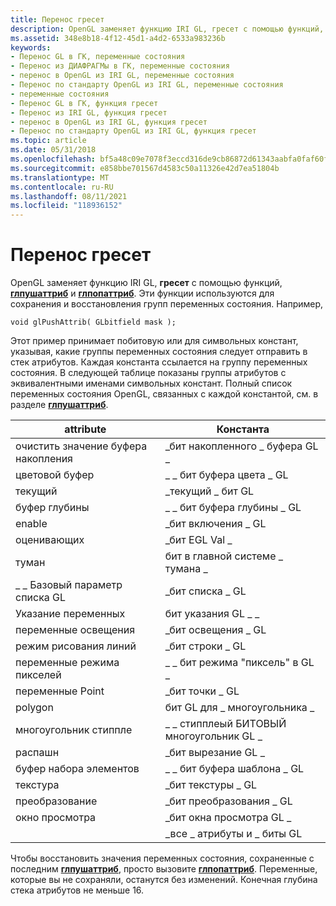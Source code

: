```yaml
---
title: Перенос гресет
description: OpenGL заменяет функцию IRI GL, гресет с помощью функций, Глпушаттриб и Глпопаттриб.
ms.assetid: 348e8b18-4f12-45d1-a4d2-6533a983236b
keywords:
- Перенос GL в ГК, переменные состояния
- Перенос из ДИАФРАГМы в ГК, переменные состояния
- перенос в OpenGL из IRI GL, переменные состояния
- Перенос по стандарту OpenGL из IRI GL, переменные состояния
- переменные состояния
- Перенос GL в ГК, функция гресет
- Перенос из IRI GL, функция гресет
- перенос в OpenGL из IRI GL, функция гресет
- Перенос по стандарту OpenGL из IRI GL, функция гресет
ms.topic: article
ms.date: 05/31/2018
ms.openlocfilehash: bf5a48c09e7078f3eccd316de9cb86872d61343aabfa0faf60fbe5af2bef218c
ms.sourcegitcommit: e858bbe701567d4583c50a11326e42d7ea51804b
ms.translationtype: MT
ms.contentlocale: ru-RU
ms.lasthandoff: 08/11/2021
ms.locfileid: "118936152"
---
```

# <a name="porting-greset"></a>Перенос гресет

OpenGL заменяет функцию IRI GL, **гресет** с помощью функций, [**глпушаттриб**](glpushattrib.md) и [**глпопаттриб**](glpopattrib.md). Эти функции используются для сохранения и восстановления групп переменных состояния. Например,

``` syntax
void glPushAttrib( GLbitfield mask );
```

Этот пример принимает побитовую или для символьных констант, указывая, какие группы переменных состояния следует отправить в стек атрибутов. Каждая константа ссылается на группу переменных состояния. В следующей таблице показаны группы атрибутов с эквивалентными именами символьных констант. Полный список переменных состояния OpenGL, связанных с каждой константой, см. в разделе [**глпушаттриб**](glpushattrib.md).



| attribute                       | Константа                  |
|---------------------------------|---------------------------|
| очистить значение буфера накопления | \_бит накопленного \_ буфера GL \_    |
| цветовой буфер                    | \_ \_ бит буфера цвета \_ GL    |
| текущий                         | \_текущий \_ бит GL          |
| буфер глубины                    | \_ \_ бит буфера глубины \_ GL    |
| enable                          | \_бит включения \_ GL           |
| оценивающих                      | \_бит EGL Val \_             |
| туман                             | бит в главной системе \_ тумана \_              |
| \_ \_ Базовый параметр списка GL          | \_бит списка \_ GL             |
| Указание переменных                  | бит указания GL \_ \_             |
| переменные освещения              | \_бит освещения \_ GL         |
| режим рисования линий               | \_бит строки \_ GL             |
| переменные режима пикселей            | \_ \_ бит режима "пиксель" в GL \_      |
| переменные Point                 | \_бит точки \_ GL            |
| polygon                         | бит GL для \_ многоугольника \_          |
| многоугольник стиппле                 | \_ \_ стипплеый БИТОВЫЙ многоугольник GL \_ |
| распашн                         | \_бит вырезание GL \_          |
| буфер набора элементов                  | \_ \_ бит буфера шаблона \_ GL  |
| текстура                         | \_бит текстуры \_ GL          |
| преобразование                       | \_бит преобразования \_ GL        |
| окно просмотра                        | \_бит окна просмотра GL \_         |
|                                 | \_все \_ атрибуты и \_ биты GL     |



 

Чтобы восстановить значения переменных состояния, сохраненные с последним [**глпушаттриб**](glpushattrib.md), просто вызовите [**глпопаттриб**](glpopattrib.md). Переменные, которые вы не сохраняли, останутся без изменений. Конечная глубина стека атрибутов не меньше 16.

 

 




